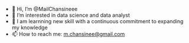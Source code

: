 - 👋 Hi, I’m @MailChansineee
- 👀 I’m interested in data science and data analyst
- 🌱 I am learnning new skill with a continuous commitment to expanding my knowledge
- 📫 How to reach me: m.chansinee@gmail.com


<!---
MailChansineee/MailChansineee is a ✨ special ✨ repository because its `README.md` (this file) appears on your GitHub profile.
You can click the Preview link to take a look at your changes.
--->
